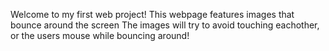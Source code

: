 Welcome to my first web project!
This webpage features images that bounce around the screen
The images will try to avoid touching eachother, or the users mouse while bouncing around!
